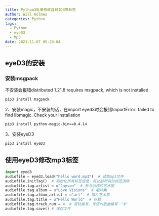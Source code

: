 ```yaml
---
title: Python3批量修改音频ID3等标签
author: Will Holmes
categories: Python
tags:
  - Python
  - eyeD3
  - Mp3
date: 2021-11-07 05:28:04
---
```


## eyeD3的安装
### 安装msgpack

不安装会报错distributed 1.21.8 requires msgpack, which is not installed
```bash 
pip3 install msgpack
```
2、安装magic，不安装的话，在import eyed3时会报错ImportError: failed to find libmagic. Check
your installation
```bash 
pip3 install python-magic-bin==0.4.14
```
3、安装eyeD3
```bash 
pip3 install eyeD3
```
## 使用eyeD3修改mp3标签

```python 
import eyed3  
audiofile = eyed3.load("hello word.mp3")  # 读取mp3文件
audiofile.initTag()  # 初始化所有标签信息，将之前所有的标签清除
audiofile.tag.artist = u"Jayson"  # 参与创作的艺术家
audiofile.tag.album = u"Love Visions"  # 唱片集
audiofile.tag.album_artist = u"art"  # 唱片艺术家
audiofile.tag.title = u"Hello World"  # 标题
audiofile.tag.track_num = 4  # 音轨编号，专辑内歌曲编号："#"
audiofile.tag.save() # 保存文件
```
